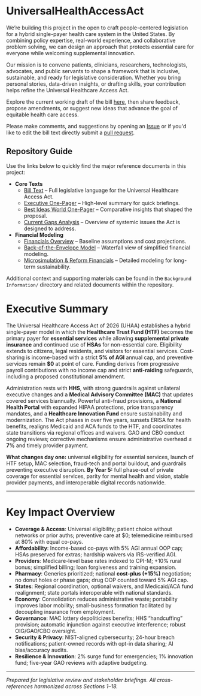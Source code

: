 # UniversalHealthAccessAct
We’re building this project in the open to craft people-centered legislation for a hybrid single-payer health care system in the United States. By combining policy expertise, real-world experience, and collaborative problem solving, we can design an approach that protects essential care for everyone while welcoming supplemental innovation.

Our mission is to convene patients, clinicians, researchers, technologists, advocates, and public servants to shape a framework that is inclusive, sustainable, and ready for legislative consideration. Whether you bring personal stories, data-driven insights, or drafting skills, your contribution helps refine the Universal Healthcare Access Act.

Explore the current working draft of the bill [here](Bill_Text.md), then share feedback, propose amendments, or suggest new ideas that advance the goal of equitable health care access.

Please make comments, and suggestions by opening an [Issue](issues) or if you'd like to edit the bill text directly submit a [pull request](https://docs.github.com/en/pull-requests/collaborating-with-pull-requests/proposing-changes-to-your-work-with-pull-requests/about-pull-requests).

## Repository Guide

Use the links below to quickly find the major reference documents in this project:

* **Core Texts**
  * [Bill Text](Bill_Text.md) – Full legislative language for the Universal Healthcare Access Act.
  * [Executive One-Pager](UHAA_One_Pager.md) – High-level summary for quick briefings.
  * [Best Ideas World One-Pager](UHAA_Best_Ideas_World_OnePager.md) – Comparative insights that shaped the proposal.
  * [Current Gaps Analysis](Current_Gaps.md) – Overview of systemic issues the Act is designed to address.
* **Financial Modeling**
  * [Financials Overview](Financial%20Modeling/Financials.md) – Baseline assumptions and cost projections.
  * [Back-of-the-Envelope Model](Financial%20Modeling/UHAA_BOTE_updated_with_waterfall.md) – Waterfall view of simplified financial modeling.
  * [Microsimulation & Reform Financials](Financial%20Modeling/UHAA_microsim_and_reform_financials.md) – Detailed modeling for long-term sustainability.

Additional context and supporting materials can be found in the `Background Information/` directory and related documents within the repository.



# Executive Summary

The Universal Healthcare Access Act of 2026 (UHAA) establishes a hybrid single-payer model in which the **Healthcare Trust Fund (HTF)** becomes the primary payer for **essential services** while allowing **supplemental private insurance** and continued use of **HSAs** for non-essential care. Eligibility extends to citizens, legal residents, and visitors for essential services. Cost-sharing is income-based with a strict **5% of AGI** annual cap, and preventive services remain **$0** at point of care. Funding derives from progressive payroll contributions with no income cap and strict **anti-raiding** safeguards, including a proposed constitutional amendment.

Administration rests with **HHS**, with strong guardrails against unilateral executive changes and a **Medical Advisory Committee (MAC)** that updates covered services biannually. Powerful anti-fraud provisions, a **National Health Portal** with expanded HIPAA protections, price transparency mandates, and a **Healthcare Innovation Fund** ensure sustainability and modernization. The Act phases in over five years, sunsets ERISA for health benefits, realigns Medicaid and ACA funds to the HTF, and coordinates state transitions via regional offices and waivers. GAO and CBO conduct ongoing reviews; corrective mechanisms ensure administrative overhead ≤ **7%** and timely provider payment.

**What changes day one:** universal eligibility for essential services, launch of HTF setup, MAC selection, fraud-tech and portal buildout, and guardrails preventing executive disruption. **By Year 5:** full phase-out of private coverage for essential services, parity for mental health and vision, stable provider payments, and interoperable digital records nationwide.

---

# Key Impact Overview

* **Coverage & Access**: Universal eligibility; patient choice without networks or prior auths; preventive care at $0; telemedicine reimbursed at 80% with equal co-pays.
* **Affordability**: Income-based co-pays with 5% AGI annual OOP cap; HSAs preserved for extras; hardship waivers via IRS-verified AGI.
* **Providers**: Medicare-level base rates indexed to CPI-M; +10% rural bonus; simplified billing; loan forgiveness and training expansion.
* **Pharmacy**: Generics prioritized; national **cost-plus (+15%)** negotiation; no donut holes or phase gaps; drug OOP counted toward 5% AGI cap.
* **States**: Regional coordination, optional waivers, and Medicaid/ACA fund realignment; state portals interoperable with national standards.
* **Economy**: Consolidation reduces administrative waste; portability improves labor mobility; small-business formation facilitated by decoupling insurance from employment.
* **Governance**: MAC lottery depoliticizes benefits; HHS “handcuffing” provision; automatic injunction against executive interference; robust OIG/GAO/CBO oversight.
* **Security & Privacy**: NIST-aligned cybersecurity; 24-hour breach notifications; patient-owned records with opt-in data sharing; AI bias/accuracy audits.
* **Resilience & Innovation**: 2% surge fund for emergencies; 1% innovation fund; five-year GAO reviews with adaptive budgeting.

---

*Prepared for legislative review and stakeholder briefings. All cross-references harmonized across Sections 1–18.*

